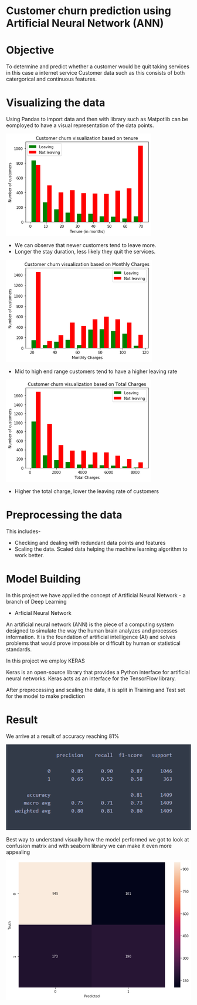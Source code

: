 # Customer churn prediction using Artificial Neural Network (ANN)

# Objective

To determine and predict whether a customer would be quit taking services in this case a internet service
Customer data such as this consists of both catergorical and continuous features.
# Visualizing the data

Using Pandas to import data and then with library such as Matpotlib can be eomployed to have a visual representation of the data points.

![](visuals/vs_tenure.png)

* We can observe that newer customers tend to leave more.
* Longer the stay duration, less likely they quit the services.

![](visuals/vs_monthly_charges.png)

* Mid to high end range customers tend to have a higher leaving rate

![](visuals/vs_total_charges.png)

* Higher the total charge, lower the leaving rate of customers

# Preprocessing the data

This includes-

* Checking and dealing with redundant data points and features
* Scaling the data. Scaled data helping the machine learning algorithm to work better.

# Model Building

In this project we have applied the concept of Artificial Neural Network - a branch of Deep Learning

* Arficial Neural Network


An artificial neural network (ANN) is the piece of a computing system designed to simulate the way the human brain analyzes and processes information. 
It is the foundation of artificial intelligence (AI) and solves problems that would prove impossible or difficult by human or statistical standards.

In this project we employ KERAS

Keras is an open-source library that provides a Python interface for artificial neural networks. Keras acts as an interface for the TensorFlow library. 

After preprocessing and scaling the data, it is split in Training and Test set for the model to make prediction

# Result

We arrive at a result of accuracy reaching 81%

![](visuals/classification_report.png)

Best way to understand visually how the model performed we got to look at confusion matrix and with seaborn library we can make it even more appealing

![](visuals/heatmap_cf.png)
